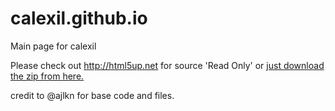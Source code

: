 # calexil.github.io
Main page for calexil

Please check out http://html5up.net for source 'Read Only' or [just download the zip from here.](https://github.com/calexil/calexil.github.io/raw/master/html5up-read-only.zip) 

credit to @ajlkn for base code and files. 

